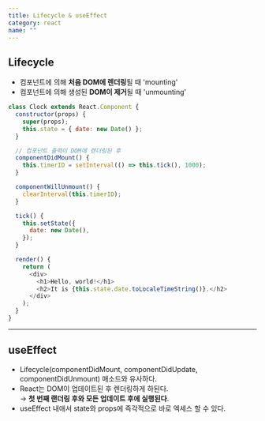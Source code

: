 ```yaml
---
title: Lifecycle & useEffect
category: react
name: ""
---
```


## Lifecycle

- 컴포넌트에 의해 **처음 DOM에 렌더링**될 때 'mounting'
- 컴포넌트에 의해 생성된 **DOM이 제거**될 때 'unmounting'

```javascript
class Clock extends React.Component {
  constructor(props) {
    super(props);
    this.state = { date: new Date() };
  }

  // 컴포넌트 출력이 DOM에 렌더링된 후
  componentDidMount() {
    this.timerID = setInterval(() => this.tick(), 1000);
  }

  componentWillUnmount() {
    clearInterval(this.timerID);
  }

  tick() {
    this.setState({
      date: new Date(),
    });
  }

  render() {
    return (
      <div>
        <h1>Hello, world!</h1>
        <h2>It is {this.state.date.toLocaleTimeString()}.</h2>
      </div>
    );
  }
}
```

---

## useEffect

- Lifecycle(componentDidMount, componentDidUpdate, componentDidUnmount) 매소드와 유사하다.
- React는 DOM이 업데이트된 후 렌더링하게 하된다.  
  → **첫 번째 랜더링 후와 모든 업데이트 후에 실행된다**.
- useEffect 내애서 state와 props에 즉각적으로 바로 엑세스 할 수 있다.
